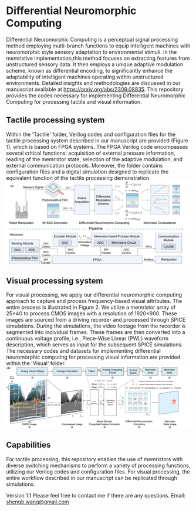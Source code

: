 # Differential Neuromorphic Computing
Differential Neuromorphic Computing is a perceptual signal processing method employing multi-branch functions to equip intelligent machines with neuromorphic style sensory adaptation to environmental stimuli. In the memristive implementation,this method focuses on extracting features from unstructured sensory data. It then employs a unique adaptive modulation scheme, known as differential encoding, to significantly enhance the adaptability of intelligent machines operating within unstructured environments. Detailed insights and methodologies are discussed in our manuscript available at https://arxiv.org/abs/2309.08835. This repository provides the codes necessary for implementing Differential Neuromorphic Computing for processing tactile and visual information.

## Tactile processing system
Within the 'Tactile' folder, Verilog codes and configuration files for the tactile processing system described in our manuscript are provided (Figure 1), which is based on FPGA systems. The FPGA Verilog code encompasses several critical functions: acquisition of external pressure information, reading of the memristor state, selection of the adaptive modulation, and external communication protocols. Moreover, the folder contains configuration files and a digital simulation designed to replicate the equivalent function of the tactile processing demonstration.
![Fig 1. The tactile system architecture](Figures/tactile_system_architecture.jpg)

## Visual processing system
For visual processing, we apply our differential neuromorphic computing approach to capture and process frequency-based visual attributes. The entire process is illustrated in Figure 2. We utilize a memristor array of 25×40 to process CMOS images with a resolution of 1920×900. These images are sourced from a driving recorder and processed through SPICE simulations. During the simulations, the video footage from the recorder is segmented into individual frames. These frames are then converted into a continuous voltage profile, i.e., Piece-Wise Linear (PWL) waveform description, which serves as input for the subsequent SPICE simulations. The necessary codes and datasets for implementing differential neuromorphic computing for processing visual information are provided within the 'Visual' folder.
![Fig 2. The visual processing](Figures/visual_processing.jpg)

## Capabilities
 For tactile processing, this repository enables the use of memristors with diverse switching mechanisms to perform a variety of processing functions, utilizing our Verilog codes and configuration files. For visual processing, the entire workflow described in our manuscript can be replicated through simulations.

Version 1.1
Please feel free to contact me if there are any questions. Email: shengb.wang@gmail.com
